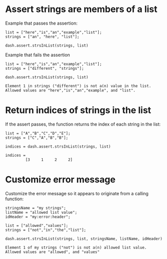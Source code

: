 # Assert strings are members of a list

Example that passes the assertion:

```
list = ["here","is","an","example","list"];
strings = ["an", "here", "list"];

dash.assert.strsInList(strings, list)
```


Example that fails the assertion

```in
list = ["here","is","an","example","list"];
strings = ["different", "strings"];

dash.assert.strsInList(strings, list)
```

```error
Element 1 in strings ("different") is not a(n) value in the list. Allowed values are "here","is","an","example", and "list".
```

# Return indices of strings in the list

If the assert passes, the function returns the index of each string in the list:

```in
list = ["A","B","C","D","E"];
strings = ["C","A","B","B"];

indices = dash.assert.strsInList(strings, list)
```

```out
indices =
         [3     1     2     2]
```


# Customize error message

Customize the error message so it appears to originate from a calling function:

```in
stringsName = "my strings";
listName = "allowed list value";
idHeader = "my:error:header";

list = ["allowed","values"];
strings = ["not","in","the","list"];

dash.assert.strsInList(strings, list, stringsName, listName, idHeader)
```

```error
Element 1 of my strings ("not") is not a(n) allowed list value. Allowed values are "allowed", and "values"
```


